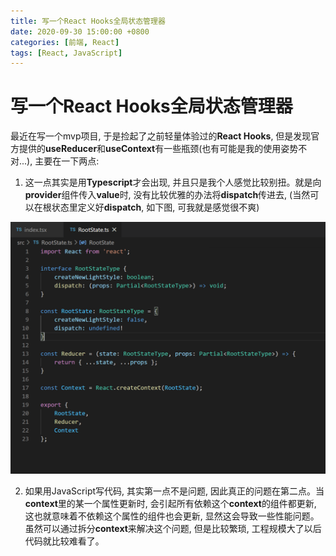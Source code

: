```yaml
---
title: 写一个React Hooks全局状态管理器
date: 2020-09-30 15:00:00 +0800
categories: [前端, React]
tags: [React, JavaScript]
---
```


# 写一个React Hooks全局状态管理器

最近在写一个mvp项目, 于是捡起了之前轻量体验过的**React Hooks**, 但是发现官方提供的**useReducer**和**useContext**有一些瓶颈(也有可能是我的使用姿势不对...), 主要在一下两点:
1. 这一点其实是用**Typescript**才会出现, 并且只是我个人感觉比较别扭。就是向**provider**组件传入**value**时, 没有比较优雅的办法将**dispatch**传进去, (当然可以在根状态里定义好**dispatch**, 如下图, 可我就是感觉很不爽)

![](assets/img/dispatch.png)

2. 如果用JavaScript写代码, 其实第一点不是问题, 因此真正的问题在第二点。当**context**里的某一个属性更新时, 会引起所有依赖这个**context**的组件都更新, 这也就意味着不依赖这个属性的组件也会更新, 显然这会导致一些性能问题。虽然可以通过拆分**context**来解决这个问题, 但是比较繁琐, 工程规模大了以后代码就比较难看了。

